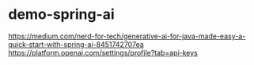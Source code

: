 # demo-spring-ai
https://medium.com/nerd-for-tech/generative-ai-for-java-made-easy-a-quick-start-with-spring-ai-8451742707ea
https://platform.openai.com/settings/profile?tab=api-keys

